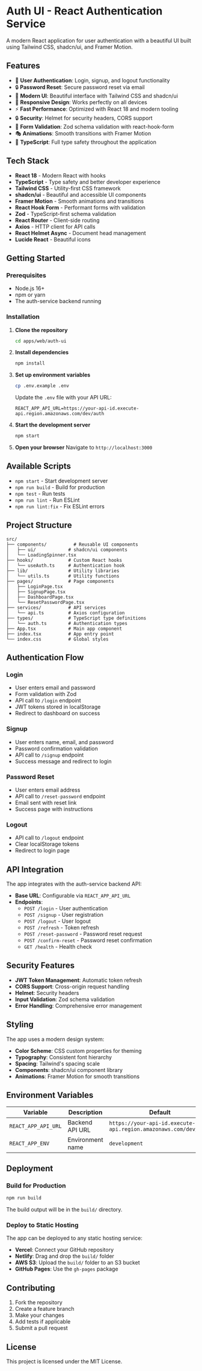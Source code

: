 # Auth UI - React Authentication Service

A modern React application for user authentication with a beautiful UI built using Tailwind CSS, shadcn/ui, and Framer Motion.

## Features

- 🔐 **User Authentication**: Login, signup, and logout functionality
- 🔒 **Password Reset**: Secure password reset via email
- 🎨 **Modern UI**: Beautiful interface with Tailwind CSS and shadcn/ui
- 📱 **Responsive Design**: Works perfectly on all devices
- ⚡ **Fast Performance**: Optimized with React 18 and modern tooling
- 🔒 **Security**: Helmet for security headers, CORS support
- 📝 **Form Validation**: Zod schema validation with react-hook-form
- 🎭 **Animations**: Smooth transitions with Framer Motion
- 🎯 **TypeScript**: Full type safety throughout the application

## Tech Stack

- **React 18** - Modern React with hooks
- **TypeScript** - Type safety and better developer experience
- **Tailwind CSS** - Utility-first CSS framework
- **shadcn/ui** - Beautiful and accessible UI components
- **Framer Motion** - Smooth animations and transitions
- **React Hook Form** - Performant forms with validation
- **Zod** - TypeScript-first schema validation
- **React Router** - Client-side routing
- **Axios** - HTTP client for API calls
- **React Helmet Async** - Document head management
- **Lucide React** - Beautiful icons

## Getting Started

### Prerequisites

- Node.js 16+ 
- npm or yarn
- The auth-service backend running

### Installation

1. **Clone the repository**
   ```bash
   cd apps/web/auth-ui
   ```

2. **Install dependencies**
   ```bash
   npm install
   ```

3. **Set up environment variables**
   ```bash
   cp .env.example .env
   ```
   
   Update the `.env` file with your API URL:
   ```
   REACT_APP_API_URL=https://your-api-id.execute-api.region.amazonaws.com/dev/auth
   ```

4. **Start the development server**
   ```bash
   npm start
   ```

5. **Open your browser**
   Navigate to `http://localhost:3000`

## Available Scripts

- `npm start` - Start development server
- `npm run build` - Build for production
- `npm test` - Run tests
- `npm run lint` - Run ESLint
- `npm run lint:fix` - Fix ESLint errors

## Project Structure

```
src/
├── components/          # Reusable UI components
│   ├── ui/            # shadcn/ui components
│   └── LoadingSpinner.tsx
├── hooks/             # Custom React hooks
│   └── useAuth.ts     # Authentication hook
├── lib/               # Utility libraries
│   └── utils.ts       # Utility functions
├── pages/             # Page components
│   ├── LoginPage.tsx
│   ├── SignupPage.tsx
│   ├── DashboardPage.tsx
│   └── ResetPasswordPage.tsx
├── services/          # API services
│   └── api.ts         # Axios configuration
├── types/             # TypeScript type definitions
│   └── auth.ts        # Authentication types
├── App.tsx            # Main app component
├── index.tsx          # App entry point
└── index.css          # Global styles
```

## Authentication Flow

### Login
- User enters email and password
- Form validation with Zod
- API call to `/login` endpoint
- JWT tokens stored in localStorage
- Redirect to dashboard on success

### Signup
- User enters name, email, and password
- Password confirmation validation
- API call to `/signup` endpoint
- Success message and redirect to login

### Password Reset
- User enters email address
- API call to `/reset-password` endpoint
- Email sent with reset link
- Success page with instructions

### Logout
- API call to `/logout` endpoint
- Clear localStorage tokens
- Redirect to login page

## API Integration

The app integrates with the auth-service backend API:

- **Base URL**: Configurable via `REACT_APP_API_URL`
- **Endpoints**:
  - `POST /login` - User authentication
  - `POST /signup` - User registration
  - `POST /logout` - User logout
  - `POST /refresh` - Token refresh
  - `POST /reset-password` - Password reset request
  - `POST /confirm-reset` - Password reset confirmation
  - `GET /health` - Health check

## Security Features

- **JWT Token Management**: Automatic token refresh
- **CORS Support**: Cross-origin request handling
- **Helmet**: Security headers
- **Input Validation**: Zod schema validation
- **Error Handling**: Comprehensive error management

## Styling

The app uses a modern design system:

- **Color Scheme**: CSS custom properties for theming
- **Typography**: Consistent font hierarchy
- **Spacing**: Tailwind's spacing scale
- **Components**: shadcn/ui component library
- **Animations**: Framer Motion for smooth transitions

## Environment Variables

| Variable | Description | Default |
|----------|-------------|---------|
| `REACT_APP_API_URL` | Backend API URL | `https://your-api-id.execute-api.region.amazonaws.com/dev/auth` |
| `REACT_APP_ENV` | Environment name | `development` |

## Deployment

### Build for Production

```bash
npm run build
```

The build output will be in the `build/` directory.

### Deploy to Static Hosting

The app can be deployed to any static hosting service:

- **Vercel**: Connect your GitHub repository
- **Netlify**: Drag and drop the `build/` folder
- **AWS S3**: Upload the `build/` folder to an S3 bucket
- **GitHub Pages**: Use the `gh-pages` package

## Contributing

1. Fork the repository
2. Create a feature branch
3. Make your changes
4. Add tests if applicable
5. Submit a pull request

## License

This project is licensed under the MIT License.
